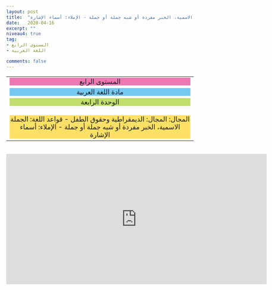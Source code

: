 ```yaml
---
layout: post
title:  "المستوى الرابع - مادة اللغة العربية - الوحدة الرابعة - المجال: الديمقراطية وحقوق الطفل - قواعد اللغة: الجملة الاسمية، الخبر مفردة أو شبه جملة أو جملة - الإملاء: أسماء الإشارة"
date:   2020-04-16
excerpt: ""
niveau4: true
tag:
- المستوى الرابع 
- اللغة العربية

comments: false
---
```

<center>
<table dir="rtl" style="width: 100%; text-align: center; font-size: large;"><tbody>
<tr><td><div style="background-color: #ec79b3;"><span>
المستوى الرابع
</span></div></td></tr>
<tr><td><div style="background-color: #75c9f0; "><span>
مادة اللغة العربية
</span></div></td></tr>
<tr><td><div style="background-color: #c2de6e; "><span>
 الوحدة الرابعة

</span></div></td></tr><tr>
<td><div style="background-color: #ffe066; ">
المجال: المجال: الديمقراطية وحقوق الطفل - قواعد اللغة: الجملة الاسمية، الخبر مفردة أو شبه جملة أو جملة - الإملاء: أسماء الإشارة

</div></td></tr>
</tbody></table><br>
<iframe width="700px" height="350px" src="https://www.youtube.com/embed/mpg9lQEd7U8?rel=0&controls=1&showinfo=0&modestbranding=1&enablejsapi=1" allowfullscreen frameborder="0" ></iframe>
</center>

